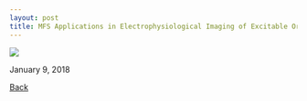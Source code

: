 ```yaml
---
layout: post
title: MFS Applications in Electrophysiological Imaging of Excitable Organs
---
```


[<img src="https://raw.githubusercontent.com/FiniteTsai/FiniteTsai.github.io/master/images/posts/2222.png">](https://www.dropbox.com/sh/q5w39r5we0eoawx/AABdAzf1I5eZRJGdDofbx1DQa?dl=0)

January 9, 2018

[Back](https://finitetsai.github.io/)

